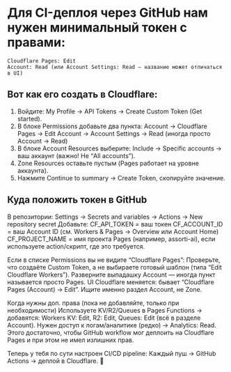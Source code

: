 # Для CI-деплоя через GitHub нам нужен минимальный токен с правами:

    Cloudflare Pages: Edit
    Account: Read (или Account Settings: Read — название может отличаться в UI)

## Вот как его создать в Cloudflare:
1. Войдите: My Profile → API Tokens → Create Custom Token (Get started).
2. В блоке Permissions добавьте два пункта:
    Account → Cloudflare Pages → Edit
    Account → Account Settings → Read (иногда просто Account → Read)
3. В блоке Account Resources выберите:
    Include → Specific accounts → ваш аккаунт (важно! Не “All accounts”).
4. Zone Resources оставьте пустым (Pages работает на уровне аккаунта).
5. Нажмите Continue to summary → Create Token, скопируйте значение.

## Куда положить токен в GitHub
В репозитории: Settings → Secrets and variables → Actions → New repository secret
Добавьте:
    CF_API_TOKEN = ваш токен
    CF_ACCOUNT_ID = ваш Account ID (см. Workers & Pages → Overview или Account Home)
    CF_PROJECT_NAME = имя проекта Pages (например, assorti-ai), если используете action/скрипт, где это требуется.

Если в списке Permissions вы не видите “Cloudflare Pages”:
    Проверьте, что создаёте Custom Token, а не выбираете готовый шаблон (типа “Edit Cloudflare Workers”).
    Разверните выпадашку Account — иногда пункт называется просто Pages.
    UI Cloudflare меняется: бывает “Cloudflare Pages (Account) → Edit”. Ищите именно раздел Account, не Zone.

Когда нужны доп. права (пока не добавляйте, только при необходимости)
    Используете KV/R2/Queues в Pages Functions → добавятся:
    Workers KV: Edit, R2: Edit, Queues: Edit (всё в разделе Account).
    Нужен доступ к логам/аналитике (редко) → Analytics: Read.
    Этого достаточно, чтобы GitHub workflow мог деплоить на Cloudflare Pages и при этом не имел излишних прав.

Теперь у тебя по сути настроен CI/CD pipeline:
    Каждый пуш → GitHub Actions → деплой в Cloudflare. 🚀


